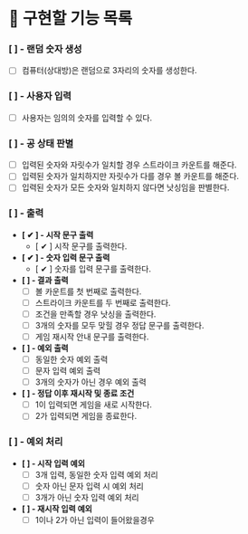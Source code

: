 # 🎯 구현할 기능 목록

### [ ] - 랜덤 숫자 생성

- [ ] 컴퓨터(상대방)은 랜덤으로 3자리의 숫자를 생성한다.

### [ ] - 사용자 입력

- [ ] 사용자는 임의의 숫자를 입력할 수 있다.

### [ ] - 공 상태 판별

- [ ] 입력된 숫자와 자릿수가 일치할 경우 스트라이크 카운트를 해준다.
- [ ] 입력된 숫자가 일치하지만 자릿수가 다를 경우 볼 카운트를 해준다.
- [ ] 입력된 숫자가 모든 숫자와 일치하지 않다면 낫싱임을 판별한다.

### [ ] - 출력
- **[ ✔ ] - 시작 문구 출력**
    - [ ✔ ] 시작 문구를 출력한다.
- **[ ✔ ] - 숫자 입력 문구 출력**
    - [ ✔ ] 숫자를 입력 문구를 출력한다.
- **[ ] - 결과 출력**
    - [ ] 볼 카운트를 첫 번째로 출력한다.
    - [ ] 스트라이크 카운트를 두 번째로 출력한다.
    - [ ] 조건을 만족할 경우 낫싱을 출력한다.
    - [ ] 3개의 숫자를 모두 맞힐 경우 정답 문구를 출력한다.
    - [ ] 게임 재시작 안내 문구를 출력한다.
- **[ ] - 예외 출력**
    - [ ] 동일한 숫자 예외 출력
    - [ ] 문자 입력 예외 출력
    - [ ] 3개의 숫자가 아닌 경우 예외 출력
- **[ ] - 정답 이후 재시작 및 종료 조건**
    - [ ] 1이 입력되면 게임을 새로 시작한다.
    - [ ] 2가 입력되면 게임을 종료한다.

### [ ] - 예외 처리

- **[ ] - 시작 입력 예외**
    - [ ] 3개 입력, 동일한 숫자 입력 예외 처리
    - [ ] 숫자 아닌 문자 입력 시 예외 처리
    - [ ] 3개가 아닌 숫자 입력 예외 처리
- **[ ] - 재시작 입력 예외**
    - [ ] 1이나 2가 아닌 입력이 들어왔을경우